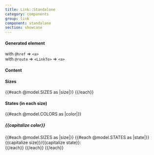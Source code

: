 ```yaml
---
title: Link::Standalone
category: components
group: link
component: standalone
section: showcase
---
```



<section data-test-percy data-section="showcase">
  

  <h4 class="dummy-h4">Generated element</h4>

  <div class="dummy-link-standalone-generated-list">
    <div>
      <span class="dummy-text-small">with
        <code class="dummy-code">@href</code>
        ⇒
        <code class="dummy-code">&lt;a&gt;</code></span>
      <br />
      <Hds::Link::Standalone @icon="plus" @text="Lorem ipsum dolor" @color="primary" @href="#" />
    </div>
    <div>
      <span class="dummy-text-small">with
        <code class="dummy-code">@route</code>
        ⇒
        <code class="dummy-code">&lt;LinkTo&gt;</code>
        ⇒
        <code class="dummy-code">&lt;a&gt;</code></span>
      <br />
      <Hds::Link::Standalone @icon="plus" @text="Lorem ipsum dolor" @color="primary" @route="index" />
    </div>
  </div>

  <h4 class="dummy-h4">Content</h4>
  <div class="dummy-link-standalone-base-sample">
    <Hds::Link::Standalone @icon="plus" @text="Text & leading icon" @href="../components/link" />
    <Hds::Link::Standalone
      @icon="arrow-right"
      @text="Text & trailing icon"
      @href="../components/link"
      @iconPosition="trailing"
    />
    <div class="dummy-link-standalone-max-width-container">
      <Hds::Link::Standalone
        @icon="plus"
        @text="Very long text that might wrap for multiple lines"
        @href="../components/link"
      />
    </div>
  </div>
  <h4 class="dummy-h4">
    Sizes
  </h4>
  <div class="dummy-link-standalone-base-sample">
    {{#each @model.SIZES as |size|}}
      <Hds::Link::Standalone @icon="plus" @text={{capitalize size}} @size={{size}} @route="components.link" />
    {{/each}}
  </div>
  <h4 class="dummy-h4">
    States (in each size)
  </h4>
  <div class="dummy-link-standalone-states-grid">
    {{#each @model.COLORS as |color|}}
      <h5 class="dummy-h5 dummy-link-standalone-states-grid__title">{{capitalize color}}</h5>
      {{#each @model.SIZES as |size|}}
        {{#each @model.STATES as |state|}}
          <div>
            <span class="dummy-text-small">
              {{capitalize size}}/{{capitalize state}}:
            </span>
            <br />
            <Hds::Link::Standalone
              @icon="plus"
              @text={{capitalize state}}
              @size={{size}}
              @color={{color}}
              @href="../components/link"
              mock-state-value={{state}}
            />
          </div>
        {{/each}}
      {{/each}}
    {{/each}}
  </div>
</section>
